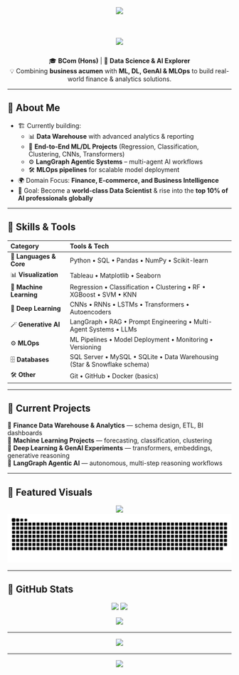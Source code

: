 <!-- 🌟 Animated Profile Header -->
<p align="center">
  <img src="https://github.com/abhisheknaiidu/abhisheknaiidu/raw/master/code.gif" width="280px">
</p>

<h1 align="center">
  <img src="https://readme-typing-svg.herokuapp.com?font=Fira+Code&size=28&duration=4000&pause=1000&color=00C6FF&center=true&vCenter=true&width=550&lines=Hi+there,+I'm+Divy+👋;Data+Science+%26+AI+Explorer;Building+End-to-End+ML,+DL,+and+MLOps+Solutions!" />
</h1>

<p align="center">
🎓 <b>BCom (Hons)</b> | 🚀 <b>Data Science & AI Explorer</b> <br>
💡 Combining <b>business acumen</b> with <b>ML, DL, GenAI & MLOps</b> to build real-world finance & analytics solutions.
</p>

---

## 🔹 About Me  

- 🏗️ Currently building:  
  - 📊 **Data Warehouse** with advanced analytics & reporting  
  - 🤖 **End-to-End ML/DL Projects** (Regression, Classification, Clustering, CNNs, Transformers)  
  - ⚙️ **LangGraph Agentic Systems** – multi-agent AI workflows  
  - 🛠️ **MLOps pipelines** for scalable model deployment  
- 🌍 Domain Focus: **Finance, E-commerce, and Business Intelligence**  
- 🎯 Goal: Become a **world-class Data Scientist** & rise into the **top 10% of AI professionals globally**  

---

## 🔹 Skills & Tools  

| **Category** | **Tools & Tech** |
|:--------------|:----------------|
| 🐍 **Languages & Core** | Python • SQL • Pandas • NumPy • Scikit-learn |
| 📊 **Visualization** | Tableau • Matplotlib • Seaborn |
| 🤖 **Machine Learning** | Regression • Classification • Clustering • RF • XGBoost • SVM • KNN |
| 🧠 **Deep Learning** | CNNs • RNNs • LSTMs • Transformers • Autoencoders |
| 🪄 **Generative AI** | LangGraph • RAG • Prompt Engineering • Multi-Agent Systems • LLMs |
| ⚙️ **MLOps** | ML Pipelines • Model Deployment • Monitoring • Versioning |
| 🗄️ **Databases** | SQL Server • MySQL • SQLite • Data Warehousing (Star & Snowflake schema) |
| 🛠️ **Other** | Git • GitHub • Docker (basics) |

---

## 🔹 Current Projects  

📌 **Finance Data Warehouse & Analytics** — schema design, ETL, BI dashboards  
📌 **Machine Learning Projects** — forecasting, classification, clustering  
📌 **Deep Learning & GenAI Experiments** — transformers, embeddings, generative reasoning  
📌 **LangGraph Agentic AI** — autonomous, multi-step reasoning workflows  

---

## 🔹 Featured Visuals  
<p align="center">
  <img src="https://github.com/saadeghi/saadeghi/raw/master/dino.gif" width="400px">
  <br>
  <img src="https://github.com/Platane/snk/raw/output/github-contribution-grid-snake.svg" alt="snake animation">
</p>

---

## 🔹 GitHub Stats  
<p align="center">
  <img src="https://github-readme-stats.vercel.app/api?username=dvy246&show_icons=true&theme=tokyonight&hide_border=true" height="165">
  <img src="https://github-readme-stats.vercel.app/api/top-langs/?username=dvy246&layout=compact&theme=tokyonight&hide_border=true" height="165">
</p>

<p align="center">
  <img src="https://github-readme-streak-stats.herokuapp.com?user=dvy246&theme=tokyonight&hide_border=true" height="165">
</p>

---

<p align="center">
  <img src="https://github-profile-trophy.vercel.app/?username=dvy246&theme=tokyonight&no-frame=true&no-bg=true&column=7" />
</p>

---

<p align="center">
  <img src="https://komarev.com/ghpvc/?username=dvy246&label=Profile+Views&color=blueviolet&style=flat-square" />
</p>

